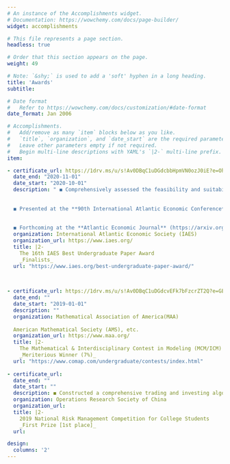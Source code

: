 ```yaml
---
# An instance of the Accomplishments widget.
# Documentation: https://wowchemy.com/docs/page-builder/
widget: accomplishments

# This file represents a page section.
headless: true

# Order that this section appears on the page.
weight: 49

# Note: `&shy;` is used to add a 'soft' hyphen in a long heading.
title: 'Awards'
subtitle:

# Date format
#   Refer to https://wowchemy.com/docs/customization/#date-format
date_format: Jan 2006

# Accomplishments.
#   Add/remove as many `item` blocks below as you like.
#   `title`, `organization`, and `date_start` are the required parameters.
#   Leave other parameters empty if not required.
#   Begin multi-line descriptions with YAML's `|2-` multi-line prefix.
item:

- certificate_url: https://1drv.ms/u/s!Av0DBqC1uDGdcbbHpmVN0ozJ0iE?e=OhkdH3
  date_end: "2020-11-01"
  date_start: "2020-10-01"
  description: " ◼ Comprehensively assessed the feasibility and suitability of a series of Machine Learning (PCA + XgBoost/LightGBM) & Deep Learning (AutoEncoder + GRU/LSTM) models on the predictions of company fundamentals (i.e., the Earnings)
  
  
  ◼ Presented at the **90th International Atlantic Economic Conference**
  
  
  ◼ Forthcoming at the **Atlantic Economic Journal** (https://arxiv.org/abs/2005.13995)"
  organization: International Atlantic Economic Society (IAES)
  organization_url: https://www.iaes.org/
  title: |2-
    The 16th IAES Best Undergraduate Paper Award
    _Finalists_
  url: "https://www.iaes.org/best-undergraduate-paper-award/"
  

  
- certificate_url: https://1drv.ms/u/s!Av0DBqC1uDGdcvEFk7bFzcrZT2Q?e=GEdFgR
  date_end: ""
  date_start: "2019-01-01"
  description: ""
  organization: Mathematical Association of America(MAA)
  
  American Mathematical Society (AMS), etc.
  organization_url: https://www.maa.org/
  title: |2-
    The Mathematical & Interdisciplinary Contest in Modeling (MCM/ICM) 
    _Meriterious Winner (7%)_
  url: "https://www.comap.com/undergraduate/contests/index.html"
  
- certificate_url: 
  date_end: ""
  date_start: ""
  description: ◼ Constructed a comprehensive trading and investing algorithm based on the techniques of machine/deep learning stock picking, Markowitz's Modern Portfolio Theory (MPT) and Bayesian Shrinkage (Black-Litterman Model).
  organization: Operations Research Society of China
  organization_url: 
  title: |2-
    2019 National Risk Management Competition for College Students
    _First Prize [1st place]_
  url:

design:
  columns: '2' 
---
```

